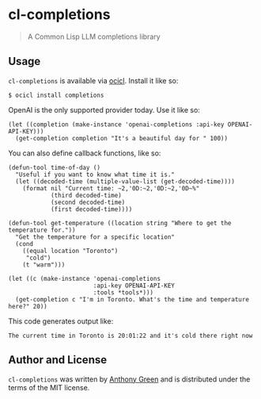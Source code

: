# cl-completions
> A Common Lisp LLM completions library

Usage
------

`cl-completions` is available via [ocicl](https://github.com/ocicl/ocicl).  Install it like so:
```
$ ocicl install completions
```

OpenAI is the only supported provider today.  Use it like so:

```
(let ((completion (make-instance 'openai-completions :api-key OPENAI-API-KEY)))
  (get-completion completion "It's a beautiful day for " 100))
```

You can also define callback functions, like so:

```
(defun-tool time-of-day ()
  "Useful if you want to know what time it is."
  (let ((decoded-time (multiple-value-list (get-decoded-time))))
    (format nil "Current time: ~2,'0D:~2,'0D:~2,'0D~%"
            (third decoded-time)
            (second decoded-time)
            (first decoded-time))))

(defun-tool get-temperature ((location string "Where to get the temperature for."))
  "Get the temperature for a specific location"
  (cond
    ((equal location "Toronto")
     "cold")
    (t "warm")))

(let ((c (make-instance 'openai-completions
                        :api-key OPENAI-API-KEY
                        :tools *tools*)))
  (get-completion c "I'm in Toronto. What's the time and temperature here?" 20))
```

This code generates output like:
```
The current time in Toronto is 20:01:22 and it's cold there right now
```


Author and License
-------------------

``cl-completions`` was written by [Anthony
Green](https://github.com/atgreen) and is distributed under the terms
of the MIT license.
